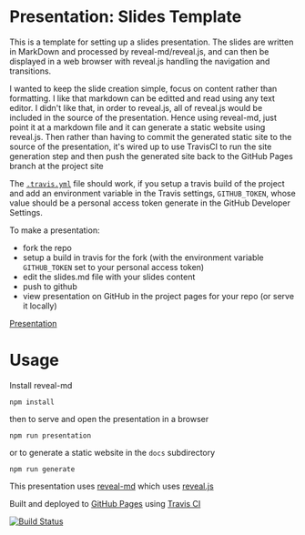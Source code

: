 # Presentation: Slides Template

This is a template for setting up a slides presentation. The slides are written in MarkDown and processed by reveal-md/reveal.js, and can then be displayed in a web browser with reveal.js handling the navigation and transitions. 

I wanted to keep the slide creation simple, focus on content rather than formatting.  I like that markdown can be editted and read using any text editor.  I didn't like that, in order to reveal.js, all of reveal.js would be included in the source of the presentation. Hence using reveal-md, just point it at a markdown file and it can generate a static website using reveal.js.
Then rather than having to commit the generated static site to the source of the presentation, it's wired up to use TravisCI to run the site generation step and then push the generated site back to the GitHub Pages branch at the project site

The [`.travis.yml`](.travis.yml) file should work, if you setup a travis build of the project and add an environment variable in the Travis settings, `GITHUB_TOKEN`, whose value should be a personal access token generate in the GitHub Developer Settings.

To make a presentation:
*  fork the repo
*  setup a build in travis for the fork (with the environment variable `GITHUB_TOKEN` set to your personal access token)
*  edit the slides.md file with your slides content
*  push to github
*  view presentation on GitHub in the project pages for your repo (or serve it locally)

[Presentation](https://martinmurphy.github.io/slidestemplate)

# Usage

Install reveal-md
```
npm install
```
then to serve and open the presentation in a browser
```
npm run presentation
```
or to generate a static website in the `docs` subdirectory
```
npm run generate
```

This presentation uses [reveal-md](https://github.com/webpro/reveal-md) which uses [reveal.js](http://lab.hakim.se/reveal-js)

Built and deployed to [GitHub Pages](https://pages.github.com) using [Travis CI](https://travis-ci.org)

[![Build Status](https://travis-ci.org/martinmurphy/slidestemplate.svg?branch=master)](https://travis-ci.org/martinmurphy/slidestemplate)



